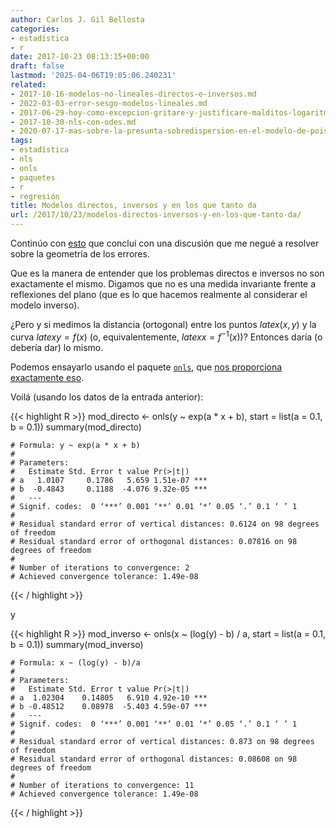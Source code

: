 ```yaml
---
author: Carlos J. Gil Bellosta
categories:
- estadística
- r
date: 2017-10-23 08:13:15+00:00
draft: false
lastmod: '2025-04-06T19:05:06.240231'
related:
- 2017-10-16-modelos-no-lineales-directos-e-inversos.md
- 2022-03-03-error-sesgo-modelos-lineales.md
- 2017-06-29-hoy-como-excepcion-gritare-y-justificare-malditos-logaritmos.md
- 2017-10-30-nls-con-odes.md
- 2020-07-17-mas-sobre-la-presunta-sobredispersion-en-el-modelo-de-poisson.md
tags:
- estadística
- nls
- onls
- paquetes
- r
- regresión
title: Modelos directos, inversos y en los que tanto da
url: /2017/10/23/modelos-directos-inversos-y-en-los-que-tanto-da/
---
```


Continúo con [esto](https://datanalytics.com/2017/10/16/modelos-no-lineales-directos-e-inversos/) que concluí con una discusión que me negué a resolver sobre la geometría de los errores.

Que es la manera de entender que los problemas directos e inversos no son exactamente el mismo. Digamos que no es una medida invariante frente a reflexiones del plano (que es lo que hacemos realmente al considerar el modelo inverso).

¿Pero y si medimos la distancia (ortogonal) entre los puntos $latex (x,y)$ y la curva $latex y = f(x)$ (o, equivalentemente, $latex x = f^{-1}(x)$)? Entonces daría (o debería dar) lo mismo.

Podemos ensayarlo usando el paquete [`onls`](https://cran.r-project.org/web/packages/onls/index.html), que [nos proporciona exactamente eso](https://rmazing.wordpress.com/2015/01/18/introducing-orthogonal-nonlinear-least-squares-regression-in-r/).

Voilá (usando los datos de la entrada anterior):

{{< highlight R >}}
    mod_directo <- onls(y ~ exp(a * x + b),
                        start = list(a = 0.1, b = 0.1))
    summary(mod_directo)

    # Formula: y ~ exp(a * x + b)
    #
    # Parameters:
    #   Estimate Std. Error t value Pr(>|t|)
    # a   1.0107     0.1786   5.659 1.51e-07 ***
    # b  -0.4843     0.1188  -4.076 9.32e-05 ***
    #   ---
    # Signif. codes:  0 ‘***’ 0.001 ‘**’ 0.01 ‘*’ 0.05 ‘.’ 0.1 ‘ ’ 1
    #
    # Residual standard error of vertical distances: 0.6124 on 98 degrees of freedom
    # Residual standard error of orthogonal distances: 0.07816 on 98 degrees of freedom
    #
    # Number of iterations to convergence: 2
    # Achieved convergence tolerance: 1.49e-08
{{< / highlight >}}

y

{{< highlight R >}}
    mod_inverso <- onls(x ~ (log(y) - b) / a, start = list(a = 0.1, b = 0.1))
    summary(mod_inverso)

    # Formula: x ~ (log(y) - b)/a
    #
    # Parameters:
    #   Estimate Std. Error t value Pr(>|t|)
    # a  1.02304    0.14805   6.910 4.92e-10 ***
    # b -0.48512    0.08978  -5.403 4.59e-07 ***
    #   ---
    # Signif. codes:  0 ‘***’ 0.001 ‘**’ 0.01 ‘*’ 0.05 ‘.’ 0.1 ‘ ’ 1
    #
    # Residual standard error of vertical distances: 0.873 on 98 degrees of freedom
    # Residual standard error of orthogonal distances: 0.08608 on 98 degrees of freedom
    #
    # Number of iterations to convergence: 11
    # Achieved convergence tolerance: 1.49e-08
{{< / highlight >}}